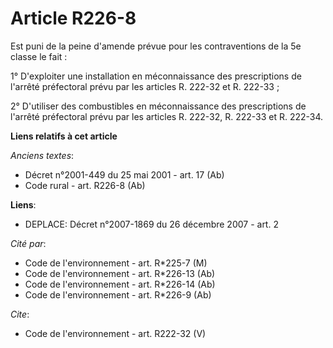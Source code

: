# Article R226-8

Est puni de la peine d'amende prévue pour les contraventions de la 5e classe le fait : 

1° D'exploiter une installation en méconnaissance des prescriptions de l'arrêté préfectoral prévu par les articles R. 222-32
et R. 222-33 ; 

2° D'utiliser des combustibles en méconnaissance des prescriptions de l'arrêté préfectoral prévu par les articles R. 222-32,
R. 222-33 et R. 222-34.

**Liens relatifs à cet article**

_Anciens textes_:

  - Décret n°2001-449 du 25 mai 2001 - art. 17 (Ab)
  - Code rural - art. R226-8 (Ab)

**Liens**:

  - DEPLACE: Décret n°2007-1869 du 26 décembre 2007 - art. 2

_Cité par_:

  - Code de l'environnement - art. R*225-7 (M)
  - Code de l'environnement - art. R*226-13 (Ab)
  - Code de l'environnement - art. R*226-14 (Ab)
  - Code de l'environnement - art. R*226-9 (Ab)

_Cite_:

  - Code de l'environnement - art. R222-32 (V)
